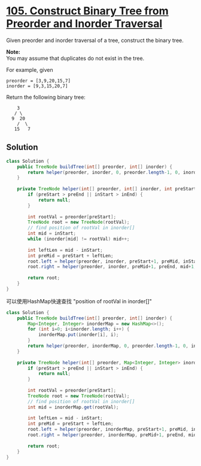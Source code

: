 # [105. Construct Binary Tree from Preorder and Inorder Traversal](https://leetcode-cn.com/problems/construct-binary-tree-from-preorder-and-inorder-traversal/)


Given preorder and inorder traversal of a tree, construct the binary tree.

**Note:**  
You may assume that duplicates do not exist in the tree.

For example, given

```
preorder = [3,9,20,15,7]
inorder = [9,3,15,20,7]
```

Return the following binary tree:

```
    3
   / \
  9  20
    /  \
   15   7
```



## Solution

```java
class Solution {
    public TreeNode buildTree(int[] preorder, int[] inorder) {
        return helper(preorder, inorder, 0, preorder.length-1, 0, inorder.length-1);
    }
    
    private TreeNode helper(int[] preorder, int[] inorder, int preStart, int preEnd, int inStart, int inEnd) {
        if (preStart > preEnd || inStart > inEnd) {
            return null;
        }
        
        int rootVal = preorder[preStart];
        TreeNode root = new TreeNode(rootVal);
        // find position of rootVal in inorder[]
        int mid = inStart;
        while (inorder[mid] != rootVal) mid++;
        
        int leftLen = mid - inStart;
        int preMid = preStart + leftLen;
        root.left = helper(preorder, inorder, preStart+1, preMid, inStart, mid-1);
        root.right = helper(preorder, inorder, preMid+1, preEnd, mid+1, inEnd);
        
        return root;
    }
}
```

可以使用HashMap快速查找 "position of rootVal in inorder[]"

```java
class Solution {
    public TreeNode buildTree(int[] preorder, int[] inorder) {
        Map<Integer, Integer> inorderMap = new HashMap<>();
        for (int i=0; i<inorder.length; i++) {
            inorderMap.put(inorder[i], i);
        }
        return helper(preorder, inorderMap, 0, preorder.length-1, 0, inorder.length-1);
    }
    
    private TreeNode helper(int[] preorder, Map<Integer, Integer> inorderMap, int preStart, int preEnd, int inStart, int inEnd) {
        if (preStart > preEnd || inStart > inEnd) {
            return null;
        }
        
        int rootVal = preorder[preStart];
        TreeNode root = new TreeNode(rootVal);
        // find position of rootVal in inorder[]
        int mid = inorderMap.get(rootVal);
        
        int leftLen = mid - inStart;
        int preMid = preStart + leftLen;
        root.left = helper(preorder, inorderMap, preStart+1, preMid, inStart, mid-1);
        root.right = helper(preorder, inorderMap, preMid+1, preEnd, mid+1, inEnd);
        
        return root;
    }
}
```

